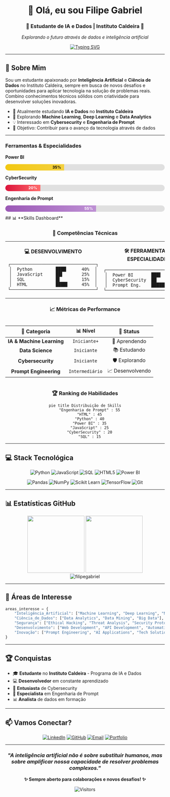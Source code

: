 <div align="center">

# 👋 Olá, eu sou **Filipe Gabriel**

### 🤖 Estudante de IA e Dados | Instituto Caldeira 🚀

*Explorando o futuro através de dados e inteligência artificial*

[![Typing SVG](https://readme-typing-svg.herokuapp.com?font=Fira+Code&size=22&duration=3000&pause=1000&color=00D9FF&center=true&vCenter=true&multiline=true&width=600&height=100&lines=Transformando+dados+em+insights;Construindo+o+futuro+com+IA;Apaixonado+por+tecnologia)](https://git.io/typing-svg)

</div>

---

## 🚀 **Sobre Mim**

Sou um estudante apaixonado por **Inteligência Artificial** e **Ciência de Dados** no Instituto Caldeira, sempre em busca de novos desafios e oportunidades para aplicar tecnologia na solução de problemas reais. Combino conhecimentos técnicos sólidos com criatividade para desenvolver soluções inovadoras.

- 🔭 Atualmente estudando **IA e Dados** no **Instituto Caldeira**
- 🌱 Explorando **Machine Learning**, **Deep Learning** e **Data Analytics**
- 💡 Interessado em **Cybersecurity** e **Engenharia de Prompt**
- 🎯 Objetivo: Contribuir para o avanço da tecnologia através de dados

---

</div>

### **Ferramentas & Especialidades**
<div style="margin: 10px 0;">

**Power BI** 
<div style="background: #e0e0e0; border-radius: 10px; overflow: hidden;">
  <div style="background: linear-gradient(90deg, #f2c811, #f4d03f); height: 20px; width: 35%; display: flex; align-items: center; justify-content: flex-end; padding-right: 10px; color: black; font-size: 12px; font-weight: bold;">35%</div>
</div>

**CyberSecurity** 
<div style="background: #e0e0e0; border-radius: 10px; overflow: hidden;">
  <div style="background: linear-gradient(90deg, #dc143c, #ff6b6b); height: 20px; width: 20%; display: flex; align-items: center; justify-content: flex-end; padding-right: 10px; color: white; font-size: 12px; font-weight: bold;">20%</div>
</div>

**Engenharia de Prompt** 
<div style="background: #e0e0e0; border-radius: 10px; overflow: hidden;">
  <div style="background: linear-gradient(90deg, #9b59b6, #be90d4); height: 20px; width: 55%; display: flex; align-items: center; justify-content: flex-end; padding-right: 10px; color: white; font-size: 12px; font-weight: bold;">55%</div>
</div>

</div>
## 📊 **Skills Dashboard**

<div align="center">

### 🎯 **Competências Técnicas**

<table>
<tr>
<td align="center" width="50%">

**💻 DESENVOLVIMENTO**
```
┌─────────────────────────────────┐
│  Python         ████      40%  │
│  JavaScript     ██▌       25%  │
│  SQL            █▌        15%  │
│  HTML           ████▌     45%  │
└─────────────────────────────────┘
```

</td>
<td align="center" width="50%">

**🛠️ FERRAMENTAS & ESPECIALIDADES**
```
┌─────────────────────────────────┐
│  Power BI       ███▌      35%  │
│  CyberSecurity  ██        20%  │
│  Prompt Eng.    █████▌    55%  │
└─────────────────────────────────┘
```

</td>
</tr>
</table>

### 📈 **Métricas de Performance**

<div style="display: flex; justify-content: space-around; margin: 20px 0;">

| 🎯 **Categoria** | 📊 **Nível** | 🚀 **Status** |
|:---:|:---:|:---:|
| **IA & Machine Learning** | `Iniciante+` | 🌱 Aprendendo |
| **Data Science** | `Iniciante` | 📚 Estudando |
| **Cybersecurity** | `Iniciante` | 🛡️ Explorando |
| **Prompt Engineering** | `Intermediário` | 📈 Desenvolvendo |

</div>

### 🏆 **Ranking de Habilidades**

```mermaid
pie title Distribuição de Skills
    "Engenharia de Prompt" : 55
    "HTML" : 45
    "Python" : 40
    "Power BI" : 35
    "JavaScript" : 25
    "CyberSecurity" : 20
    "SQL" : 15
```

</div>

---

## 💻 **Stack Tecnológica**

<div align="center">

![Python](https://img.shields.io/badge/-Python-3776AB?style=for-the-badge&logo=python&logoColor=white)
![JavaScript](https://img.shields.io/badge/-JavaScript-F7DF1E?style=for-the-badge&logo=javascript&logoColor=black)
![SQL](https://img.shields.io/badge/-SQL-336791?style=for-the-badge&logo=postgresql&logoColor=white)
![HTML5](https://img.shields.io/badge/-HTML5-E34F26?style=for-the-badge&logo=html5&logoColor=white)
![Power BI](https://img.shields.io/badge/-Power%20BI-F2C811?style=for-the-badge&logo=powerbi&logoColor=black)

![Pandas](https://img.shields.io/badge/-Pandas-150458?style=for-the-badge&logo=pandas&logoColor=white)
![NumPy](https://img.shields.io/badge/-NumPy-013243?style=for-the-badge&logo=numpy&logoColor=white)
![Scikit Learn](https://img.shields.io/badge/-Scikit%20Learn-F7931E?style=for-the-badge&logo=scikit-learn&logoColor=white)
![TensorFlow](https://img.shields.io/badge/-TensorFlow-FF6F00?style=for-the-badge&logo=tensorflow&logoColor=white)
![Git](https://img.shields.io/badge/-Git-F05032?style=for-the-badge&logo=git&logoColor=white)

</div>

---

## 📊 **Estatísticas GitHub**

<div align="center">
  <img height="180em" src="https://github-readme-stats.vercel.app/api?username=filipegabriel&show_icons=true&theme=tokyonight&include_all_commits=true&count_private=true"/>
  <img height="180em" src="https://github-readme-stats.vercel.app/api/top-langs/?username=filipegabriel&layout=compact&langs_count=7&theme=tokyonight"/>
</div>

<div align="center">
  <img src="https://github-readme-streak-stats.herokuapp.com/?user=filipegabriel&theme=tokyonight" alt="filipegabriel" />
</div>

---

## 🎯 **Áreas de Interesse**

```python
areas_interesse = {
    "Inteligência_Artificial": ["Machine Learning", "Deep Learning", "NLP"],
    "Ciência_de_Dados": ["Data Analytics", "Data Mining", "Big Data"],
    "Segurança": ["Ethical Hacking", "Threat Analysis", "Security Protocols"],
    "Desenvolvimento": ["Web Development", "API Development", "Automation"],
    "Inovação": ["Prompt Engineering", "AI Applications", "Tech Solutions"]
}
```

---

## 🏆 **Conquistas**

- 🎓 **Estudante** no **Instituto Caldeira** - Programa de IA e Dados
- 💻 **Desenvolvedor** em constante aprendizado
- 🔐 **Entusiasta** de Cybersecurity
- 🤖 **Especialista** em Engenharia de Prompt
- 📊 **Analista** de dados em formação

---

## 📫 **Vamos Conectar?**

<div align="center">

[![LinkedIn](https://img.shields.io/badge/-LinkedIn-0077B5?style=for-the-badge&logo=linkedin&logoColor=white)](https://linkedin.com/in/filipegabriel)
[![GitHub](https://img.shields.io/badge/-GitHub-181717?style=for-the-badge&logo=github&logoColor=white)](https://github.com/filipegabriel)
[![Email](https://img.shields.io/badge/-Email-D14836?style=for-the-badge&logo=gmail&logoColor=white)](mailto:filipe@email.com)
[![Portfolio](https://img.shields.io/badge/-Portfolio-FF5722?style=for-the-badge&logo=todoist&logoColor=white)](https://filipegabriel.dev)

</div>

---

<div align="center">

### *"A inteligência artificial não é sobre substituir humanos, mas sobre amplificar nossa capacidade de resolver problemas complexos."* 

**✨ Sempre aberto para colaborações e novos desafios! ✨**

![Visitors](https://visitor-badge.laobi.icu/badge?page_id=filipegabriel.filipegabriel)

</div>
